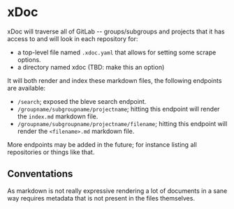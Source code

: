 # xDoc

xDoc will traverse all of GitLab -- groups/subgroups and projects that it has access to and will
look in each repository for:

* a top-level file named `.xdoc.yaml` that allows for setting some scrape options.
* a directory named xdoc (TBD: make this an option)

It will both render and index these markdown files, the following endpoints are available:

* `/search`; exposed the bleve search endpoint.
* `/groupname/subgroupname/projectname`; hitting this endpoint will render the `index.md` markdown file.
* `/groupname/subgroupname/projectname/filename`; hitting this endpoint will render the `<filename>.md` markdown file.

More endpoints may be added in the future; for instance listing all repositories or things like
that.

## Conventations

As markdown is not really expressive rendering a lot of documents in a sane way requires metadata
that is not present in the files themselves.
